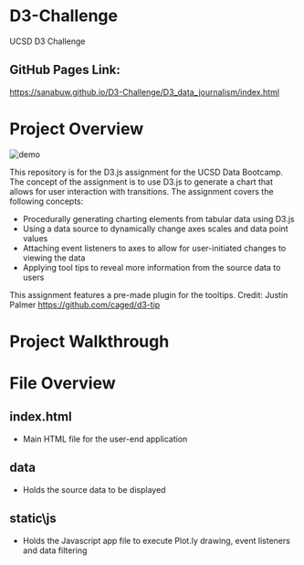 # D3-Challenge
UCSD D3 Challenge

## GitHub Pages Link:
https://sanabuw.github.io/D3-Challenge/D3_data_journalism/index.html


# Project Overview
![demo](https://user-images.githubusercontent.com/14988830/111890150-07985e00-89a4-11eb-80db-8d7815c57447.gif)

This repository is for the D3.js assignment for the UCSD Data Bootcamp. The concept of the assignment is to use D3.js to generate a chart that allows for user interaction with transitions. The assignment covers the following concepts:
- Procedurally generating charting elements from tabular data using D3.js
- Using a data source to dynamically change axes scales and data point values
- Attaching event listeners to axes to allow for user-initiated changes to viewing the data
- Applying tool tips to reveal more information from the source data to users

This assignment features a pre-made plugin for the tooltips.
Credit:
Justin Palmer
https://github.com/caged/d3-tip

# Project Walkthrough





# File Overview

## index.html
- Main HTML file for the user-end application

## data
- Holds the source data to be displayed

## static\js
- Holds the Javascript app file to execute Plot.ly drawing, event listeners and data filtering
